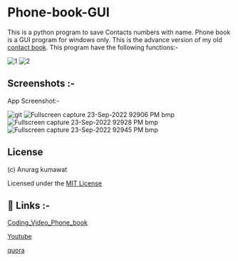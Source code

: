# Phone-book-GUI

This is a python program to save Contacts numbers with name.
Phone book is a GUI program for windows only.
This is the advance version of my old [contact book](https://github.com/anuragk16/contacts-book).
This program have the following functions:-

![1](https://user-images.githubusercontent.com/90235816/192005547-57f2f277-c2bc-47c2-bd82-d3e4941788af.jpg) ![2](https://user-images.githubusercontent.com/90235816/192005562-9466808b-1708-43a8-9636-7fa72eb74ec9.jpg)


## Screenshots :-

App Screenshot:-

![git](https://user-images.githubusercontent.com/90235816/192005855-69173c85-18f7-4be6-a84e-580966970864.PNG) ![Fullscreen capture 23-Sep-2022 92906 PM bmp](https://user-images.githubusercontent.com/90235816/192005796-ffe4e728-bb00-4d5f-bec3-2db7d2ab2241.jpg)
![Fullscreen capture 23-Sep-2022 92928 PM bmp](https://user-images.githubusercontent.com/90235816/192005810-6eb22d37-8e80-4965-b3c6-92785db657ec.jpg) ![Fullscreen capture 23-Sep-2022 92945 PM bmp](https://user-images.githubusercontent.com/90235816/192005832-ad6130de-7e33-4029-94e8-defc7adb9458.jpg)



## License
(c) Anurag kumawat

Licensed under the [MIT License](https://github.com/anuragk16/Phone-book-GUI/blob/main/LICENSE)



## 🔗 Links :-

[Coding_Video_Phone_book](https://www.youtube.com/watch?v=cB_rS1YN-mU)

[Youtube](https://www.youtube.com/channel/UCKO4nOXb1ZpmuR8br5fJWBQ)

[quora](https://www.quora.com/profile/Anurag-Kumawat-37)


